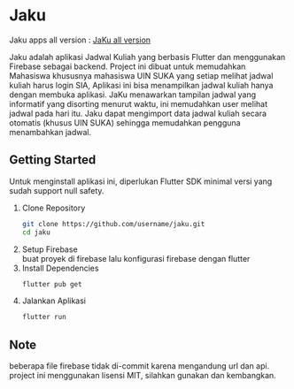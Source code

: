 # Jaku

Jaku apps all version : [JaKu all version](https://drive.google.com/drive/folders/1CGp_dSi73SUdnOZ-KD2QuTRkrUn2YaAl?usp=sharing)  


Jaku adalah aplikasi Jadwal Kuliah yang berbasis Flutter dan menggunakan Firebase sebagai backend. Project ini dibuat untuk memudahkan Mahasiswa khususnya mahasiswa UIN SUKA yang setiap melihat jadwal kuliah harus login SIA, Aplikasi ini bisa menampilkan jadwal kuliah hanya dengan membuka aplikasi. JaKu menawarkan tampilan jadwal yang informatif yang disorting menurut waktu, ini memudahkan user melihat jadwal pada hari itu. Jaku dapat mengimport data jadwal kuliah secara otomatis (khusus UIN SUKA) sehingga memudahkan pengguna menambahkan jadwal.

## Getting Started

Untuk menginstall aplikasi ini, diperlukan Flutter SDK minimal versi yang sudah support null safety.  

1. Clone Repository  
    ```bash
    git clone https://github.com/username/jaku.git  
    cd jaku
    ```  
2. Setup Firebase  
    buat proyek di firebase lalu konfigurasi firebase dengan flutter  
3. Install Dependencies  
    ```bash
    flutter pub get
    ```  
4. Jalankan Aplikasi  
    ```bash
    flutter run
    ```  

## Note
beberapa file firebase tidak di-commit karena mengandung url dan api.  
project ini menggunakan lisensi MIT, silahkan gunakan dan kembangkan.

